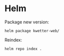 # Helm

Package new version:

```shell
helm package kwetter-web/
```

Reindex:
```shell
helm repo index .
```